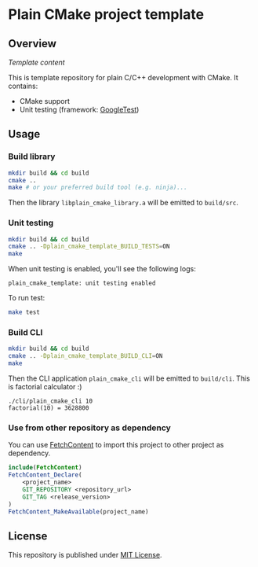 # Plain CMake project template

## Overview

*Template content*

This is template repository for plain C/C++ development with CMake.
It contains:

- CMake support
- Unit testing (framework: [GoogleTest](https://github.com/google/googletest))

## Usage

### Build library

```sh
mkdir build && cd build
cmake ..
make # or your preferred build tool (e.g. ninja)...
```

Then the library `libplain_cmake_library.a` will be emitted to `build/src`.

### Unit testing

```sh
mkdir build && cd build
cmake .. -Dplain_cmake_template_BUILD_TESTS=ON
make
```

When unit testing is enabled, you'll see the following logs:

```
plain_cmake_template: unit testing enabled
```

To run test:

```sh
make test
```

### Build CLI

```sh
mkdir build && cd build
cmake .. -Dplain_cmake_template_BUILD_CLI=ON
make
```

Then the CLI application `plain_cmake_cli` will be emitted to `build/cli`.
This is factorial calculator :)

```
./cli/plain_cmake_cli 10
factorial(10) = 3628800
```

### Use from other repository as dependency

You can use [FetchContent](https://cmake.org/cmake/help/latest/module/FetchContent.html) to import this project to other project as dependency.

```cmake
include(FetchContent)
FetchContent_Declare(
    <project_name>
    GIT_REPOSITORY <repository_url>
    GIT_TAG <release_version>
)
FetchContent_MakeAvailable(project_name)
```

## License

This repository is published under [MIT License](LICENSE).
